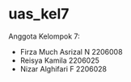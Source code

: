 # uas_kel7

Anggota Kelompok 7:
- Firza Much Asrizal N 2206008
- Reisya Kamila 2206025
- Nizar Alghifari F 2206028

